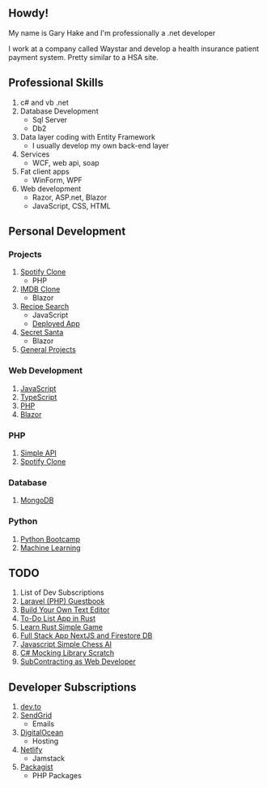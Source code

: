 ## Howdy!

My name is Gary Hake and I'm professionally a .net developer

I work at a company called Waystar and develop a health insurance patient payment system. Pretty similar to a HSA site.

## Professional Skills

1. c# and vb .net
1. Database Development
   - Sql Server
   - Db2
1. Data layer coding with Entity Framework
   - I usually develop my own back-end layer
1. Services
   - WCF, web api, soap
1. Fat client apps
   - WinForm, WPF
1. Web development
   - Razor, ASP.net, Blazor
   - JavaScript, CSS, HTML
  
## Personal Development

### Projects

1. [Spotify Clone](https://github.com/eventhorizn/spotify-clone)
   - PHP
1. [IMDB Clone](https://github.com/eventhorizn/blazor-movies-devops)
   - Blazor
1. [Recipe Search](https://github.com/eventhorizn/forkify)
   - JavaScript
   - [Deployed App](https://forkify-gary-ci.netlify.app/)
1. [Secret Santa](https://github.com/eventhorizn/blazor-secret-santa)
   - Blazor
1. [General Projects](https://github.com/eventhorizn/projects)

### Web Development

1. [JavaScript](https://github.com/eventhorizn/javascript-bootcamp)
1. [TypeScript](https://github.com/eventhorizn/typescript-bootcamp)
1. [PHP](https://github.com/eventhorizn/spotify-clone)
1. [Blazor](https://github.com/eventhorizn/blazor-bootcamp)

### PHP

1. [Simple API](https://github.com/eventhorizn/php-simple-api)
1. [Spotify Clone](https://github.com/eventhorizn/spotify-clone)

### Database

1. [MongoDB](https://github.com/eventhorizn/mongo-db-bootcamp)

### Python

1. [Python Bootcamp](https://github.com/eventhorizn/python-bootcamp)
1. [Machine Learning](https://github.com/eventhorizn/python-data-sci-ml-bootcamp)

## TODO

1. List of Dev Subscriptions
1. [Laravel (PHP) Guestbook](https://scotch.io/tutorials/build-a-guestbook-with-laravel-and-vuejs)
1. [Build Your Own Text Editor](https://viewsourcecode.org/snaptoken/kilo/)
1. [To-Do List App in Rust](https://www.freecodecamp.org/news/how-to-build-a-to-do-app-with-rust/)
1. [Learn Rust Simple Game](https://opensource.com/article/20/12/learn-rust)
1. [Full Stack App NextJS and Firestore DB](https://blog.logrocket.com/building-a-fullstack-application-with-next-js-and-firestore-db/)
1. [Javascript Simple Chess AI](https://dev.to/zeyu2001/build-a-simple-chess-ai-in-javascript-18eg)
1. [C# Mocking Library Scratch](https://www.youtube.com/watch?v=9kEURoqHKZ0)
1. [SubContracting as Web Developer](https://www.youtube.com/watch?v=rpVk_raHzn8)

## Developer Subscriptions

1. [dev.to](https://dev.to/)
1. [SendGrid](https://sendgrid.com/)
   - Emails
1. [DigitalOcean](https://www.digitalocean.com/)
   - Hosting
1. [Netlify](https://www.netlify.com/)
   - Jamstack
1. [Packagist](https://packagist.org/)
   - PHP Packages
